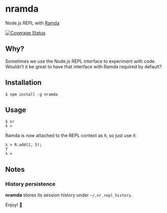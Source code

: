 # nramda

Node.js REPL with [Ramda](https://ramdajs.com/)

[![Coverage Status](https://coveralls.io/repos/borisdiakur/nramda/badge.svg?branch=master)](https://coveralls.io/r/borisdiakur/nramda?branch=master)

## Why?
Sometimes we use the Node.js REPL interface to experiment with code.
Wouldn’t it be great to have that interface with Ramda required by default?

## Installation

```shell
$ npm install -g nramda
```

## Usage

```shell
$ nr
λ >
```

Ramda is now attached to the REPL context as `R`, so just use it:

```shell
λ > R.add(2, 5);
7
λ >
```

## Notes

### History persistence

**nramda** stores its session history under `~/.nr_repl_history`.

Enjoy! 🐑
